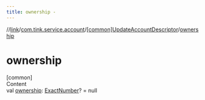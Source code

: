 ```yaml
---
title: ownership -
---
```

//[link](../../index.md)/[com.tink.service.account](../index.md)/[[common]UpdateAccountDescriptor](index.md)/[ownership](ownership.md)



# ownership  
[common]  
Content  
val [ownership](ownership.md): [ExactNumber](../../com.tink.model.misc/[common]-exact-number/index.md)? = null  



